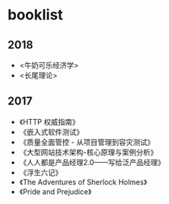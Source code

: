 # booklist
## 2018
* <牛奶可乐经济学>
* <长尾理论>

## 2017
* 《HTTP 权威指南》
* 《嵌入式软件测试》
* 《质量全面管控 - 从项目管理到容灾测试》
* 《大型网站技术架构-核心原理与案例分析》
* 《人人都是产品经理2.0——写给泛产品经理》
* 《浮生六记》
* 《The Adventures of Sherlock Holmes》
* 《Pride and Prejudice》
